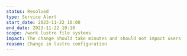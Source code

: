 ```yaml
---
status: Resolved
type: Service Alert
start_date: 2023-11-22 10:00
end_date: 2023-11-22 10:10
scope: /work lustre file systems  
impact: The change should take minutes and should not impact users    
reason: Change in lustre configuration 
---
```

